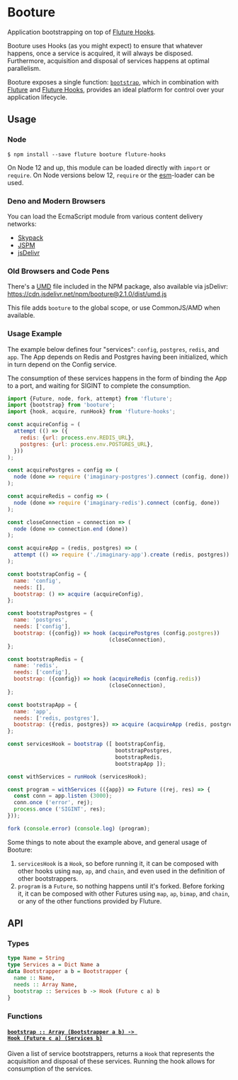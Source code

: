 # Booture

Application bootstrapping on top of [Fluture Hooks][].

Booture uses Hooks (as you might expect) to ensure that whatever happens,
once a service is acquired, it will always be disposed. Furthermore,
acquisition and disposal of services happens at optimal parallelism.

Booture exposes a single function: [`bootstrap`](#bootstrap), which in
combination with [Fluture][] and [Fluture Hooks][], provides an ideal
platform for control over your application lifecycle.

## Usage

### Node

```console
$ npm install --save fluture booture fluture-hooks
```

On Node 12 and up, this module can be loaded directly with `import` or
`require`. On Node versions below 12, `require` or the [esm][]-loader can
be used.

### Deno and Modern Browsers

You can load the EcmaScript module from various content delivery networks:

- [Skypack](https://cdn.skypack.dev/booture@2.1.0)
- [JSPM](https://jspm.dev/booture@2.1.0)
- [jsDelivr](https://cdn.jsdelivr.net/npm/booture@2.1.0/+esm)

### Old Browsers and Code Pens

There's a [UMD][] file included in the NPM package, also available via
jsDelivr: https://cdn.jsdelivr.net/npm/booture@2.1.0/dist/umd.js

This file adds `booture` to the global scope, or use CommonJS/AMD
when available.

### Usage Example

The example below defines four "services": `config`, `postgres`, `redis`,
and `app`. The App depends on Redis and Postgres having been initialized,
which in turn depend on the Config service.

The consumption of these services happens in the form of binding the App to
a port, and waiting for SIGINT to complete the consumption.

```js
import {Future, node, fork, attempt} from 'fluture';
import {bootstrap} from 'booture';
import {hook, acquire, runHook} from 'fluture-hooks';

const acquireConfig = (
  attempt (() => ({
    redis: {url: process.env.REDIS_URL},
    postgres: {url: process.env.POSTGRES_URL},
  }))
);

const acquirePostgres = config => (
  node (done => require ('imaginary-postgres').connect (config, done))
);

const acquireRedis = config => (
  node (done => require ('imaginary-redis').connect (config, done))
);

const closeConnection = connection => (
  node (done => connection.end (done))
);

const acquireApp = (redis, postgres) => (
  attempt (() => require ('./imaginary-app').create (redis, postgres))
);

const bootstrapConfig = {
  name: 'config',
  needs: [],
  bootstrap: () => acquire (acquireConfig),
};

const bootstrapPostgres = {
  name: 'postgres',
  needs: ['config'],
  bootstrap: ({config}) => hook (acquirePostgres (config.postgres))
                                (closeConnection),
};

const bootstrapRedis = {
  name: 'redis',
  needs: ['config'],
  bootstrap: ({config}) => hook (acquireRedis (config.redis))
                                (closeConnection),
};

const bootstrapApp = {
  name: 'app',
  needs: ['redis, postgres'],
  bootstrap: ({redis, postgres}) => acquire (acquireApp (redis, postgres)),
};

const servicesHook = bootstrap ([ bootstrapConfig,
                                  bootstrapPostgres,
                                  bootstrapRedis,
                                  bootstrapApp ]);

const withServices = runHook (servicesHook);

const program = withServices (({app}) => Future ((rej, res) => {
  const conn = app.listen (3000);
  conn.once ('error', rej);
  process.once ('SIGINT', res);
}));

fork (console.error) (console.log) (program);
```

Some things to note about the example above, and general usage of Booture:

1. `servicesHook` is a `Hook`, so before running it, it can be composed
   with other hooks using `map`, `ap`, and `chain`, and even used in the
   definition of other bootstrappers.
2. `program` is a `Future`, so nothing happens until it's forked. Before
   forking it, it can be composed with other Futures using `map`, `ap`,
   `bimap`, and `chain`, or any of the other functions provided by Fluture.

## API

### Types

```hs
type Name = String
type Services a = Dict Name a
data Bootstrapper a b = Bootstrapper {
  name :: Name,
  needs :: Array Name,
  bootstrap :: Services b -> Hook (Future c a) b
}
```

### Functions

#### <a name="bootstrap" href="https://github.com/fluture-js/booture/blob/v2.1.0/index.js#L235">`bootstrap :: Array (Bootstrapper a b) -⁠> Hook (Future c a) (Services b)`</a>

Given a list of service bootstrappers, returns a `Hook` that represents the
acquisition and disposal of these services. Running the hook allows for
consumption of the services.

[Fluture]: https://github.com/fluture-js/fluture
[Fluture Hooks]: https://github.com/fluture-js/fluture-hooks
[esm]: https://github.com/standard-things/esm
[UMD]: https://github.com/umdjs/umd
